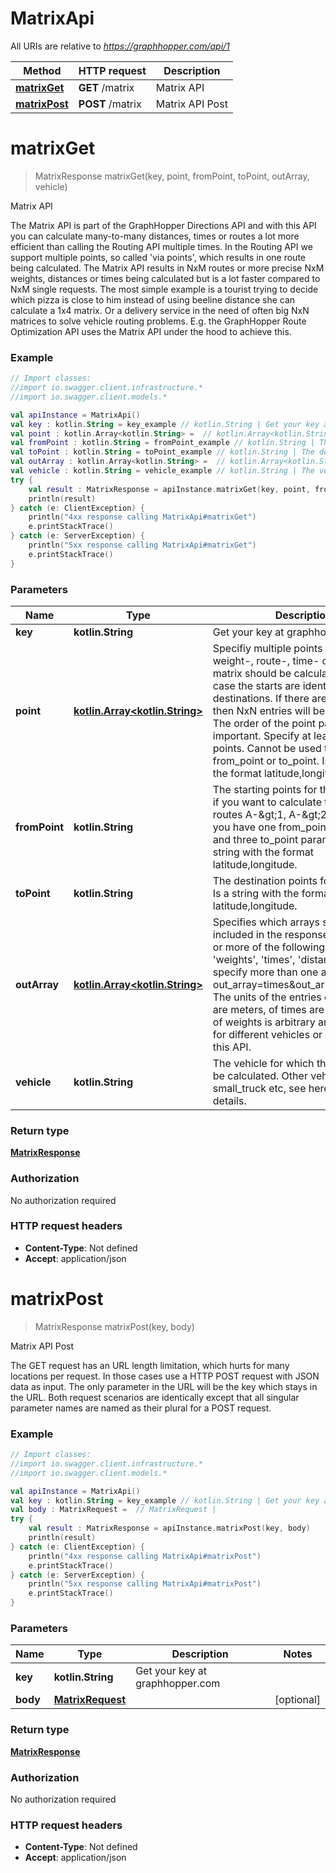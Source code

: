 # MatrixApi

All URIs are relative to *https://graphhopper.com/api/1*

Method | HTTP request | Description
------------- | ------------- | -------------
[**matrixGet**](MatrixApi.md#matrixGet) | **GET** /matrix | Matrix API
[**matrixPost**](MatrixApi.md#matrixPost) | **POST** /matrix | Matrix API Post


<a name="matrixGet"></a>
# **matrixGet**
> MatrixResponse matrixGet(key, point, fromPoint, toPoint, outArray, vehicle)

Matrix API

The Matrix API is part of the GraphHopper Directions API and with this API you can calculate many-to-many distances, times or routes a lot more efficient than calling the Routing API multiple times. In the Routing API we support multiple points, so called &#39;via points&#39;, which results in one route being calculated. The Matrix API results in NxM routes or more precise NxM weights, distances or times being calculated but is a lot faster compared to NxM single requests. The most simple example is a tourist trying to decide which pizza is close to him instead of using beeline distance she can calculate a 1x4 matrix. Or a delivery service in the need of often big NxN matrices to solve vehicle routing problems. E.g. the GraphHopper Route Optimization API uses the Matrix API under the hood to achieve this. 

### Example
```kotlin
// Import classes:
//import io.swagger.client.infrastructure.*
//import io.swagger.client.models.*

val apiInstance = MatrixApi()
val key : kotlin.String = key_example // kotlin.String | Get your key at graphhopper.com
val point : kotlin.Array<kotlin.String> =  // kotlin.Array<kotlin.String> | Specifiy multiple points for which the weight-, route-, time- or distance-matrix should be calculated. In this case the starts are identical to the destinations. If there are N points, then NxN entries will be calculated. The order of the point parameter is important. Specify at least three points. Cannot be used together with from_point or to_point. Is a string with the format latitude,longitude.
val fromPoint : kotlin.String = fromPoint_example // kotlin.String | The starting points for the routes. E.g. if you want to calculate the three routes A-&gt;1, A-&gt;2, A-&gt;3 then you have one from_point parameter and three to_point parameters. Is a string with the format latitude,longitude.
val toPoint : kotlin.String = toPoint_example // kotlin.String | The destination points for the routes. Is a string with the format latitude,longitude.
val outArray : kotlin.Array<kotlin.String> =  // kotlin.Array<kotlin.String> | Specifies which arrays should be included in the response. Specify one or more of the following options 'weights', 'times', 'distances'. To specify more than one array use e.g. out_array=times&out_array=distances. The units of the entries of distances are meters, of times are seconds and of weights is arbitrary and it can differ for different vehicles or versions of this API.
val vehicle : kotlin.String = vehicle_example // kotlin.String | The vehicle for which the route should be calculated. Other vehicles are foot, small_truck etc, see here for the details.
try {
    val result : MatrixResponse = apiInstance.matrixGet(key, point, fromPoint, toPoint, outArray, vehicle)
    println(result)
} catch (e: ClientException) {
    println("4xx response calling MatrixApi#matrixGet")
    e.printStackTrace()
} catch (e: ServerException) {
    println("5xx response calling MatrixApi#matrixGet")
    e.printStackTrace()
}
```

### Parameters

Name | Type | Description  | Notes
------------- | ------------- | ------------- | -------------
 **key** | **kotlin.String**| Get your key at graphhopper.com |
 **point** | [**kotlin.Array&lt;kotlin.String&gt;**](kotlin.String.md)| Specifiy multiple points for which the weight-, route-, time- or distance-matrix should be calculated. In this case the starts are identical to the destinations. If there are N points, then NxN entries will be calculated. The order of the point parameter is important. Specify at least three points. Cannot be used together with from_point or to_point. Is a string with the format latitude,longitude. | [optional]
 **fromPoint** | **kotlin.String**| The starting points for the routes. E.g. if you want to calculate the three routes A-&amp;gt;1, A-&amp;gt;2, A-&amp;gt;3 then you have one from_point parameter and three to_point parameters. Is a string with the format latitude,longitude. | [optional]
 **toPoint** | **kotlin.String**| The destination points for the routes. Is a string with the format latitude,longitude. | [optional]
 **outArray** | [**kotlin.Array&lt;kotlin.String&gt;**](kotlin.String.md)| Specifies which arrays should be included in the response. Specify one or more of the following options &#39;weights&#39;, &#39;times&#39;, &#39;distances&#39;. To specify more than one array use e.g. out_array&#x3D;times&amp;out_array&#x3D;distances. The units of the entries of distances are meters, of times are seconds and of weights is arbitrary and it can differ for different vehicles or versions of this API. | [optional]
 **vehicle** | **kotlin.String**| The vehicle for which the route should be calculated. Other vehicles are foot, small_truck etc, see here for the details. | [optional] [default to car]

### Return type

[**MatrixResponse**](MatrixResponse.md)

### Authorization

No authorization required

### HTTP request headers

 - **Content-Type**: Not defined
 - **Accept**: application/json

<a name="matrixPost"></a>
# **matrixPost**
> MatrixResponse matrixPost(key, body)

Matrix API Post

The GET request has an URL length limitation, which hurts for many locations per request. In those cases use a HTTP POST request with JSON data as input. The only parameter in the URL will be the key which stays in the URL. Both request scenarios are identically except that all singular parameter names are named as their plural for a POST request. 

### Example
```kotlin
// Import classes:
//import io.swagger.client.infrastructure.*
//import io.swagger.client.models.*

val apiInstance = MatrixApi()
val key : kotlin.String = key_example // kotlin.String | Get your key at graphhopper.com
val body : MatrixRequest =  // MatrixRequest | 
try {
    val result : MatrixResponse = apiInstance.matrixPost(key, body)
    println(result)
} catch (e: ClientException) {
    println("4xx response calling MatrixApi#matrixPost")
    e.printStackTrace()
} catch (e: ServerException) {
    println("5xx response calling MatrixApi#matrixPost")
    e.printStackTrace()
}
```

### Parameters

Name | Type | Description  | Notes
------------- | ------------- | ------------- | -------------
 **key** | **kotlin.String**| Get your key at graphhopper.com |
 **body** | [**MatrixRequest**](MatrixRequest.md)|  | [optional]

### Return type

[**MatrixResponse**](MatrixResponse.md)

### Authorization

No authorization required

### HTTP request headers

 - **Content-Type**: Not defined
 - **Accept**: application/json

